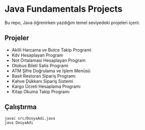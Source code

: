 # Java Fundamentals Projects

Bu repo, Java öğrenirken yazdığım temel seviyedeki projeleri içerir.

## Projeler
- Akilli Harcama ve Butce Takip Programi
- Kdv Hesaplayan Program
- Not Ortalamasi Hesaplayan Program
- Otobus Bileti Satis Programi
- ATM Şifre Doğrulama ve İşlem Menüsü
- Basit Restoran Sipariş Programı
- Kahve Dükkanı Sipariş Sistemi
- Kargo Ücreti Hesaplama Programı
- Kitap Okuma Takip Programı

## Çalıştırma
```bash
javac src/DosyaAdi.java
java DosyaAdi
